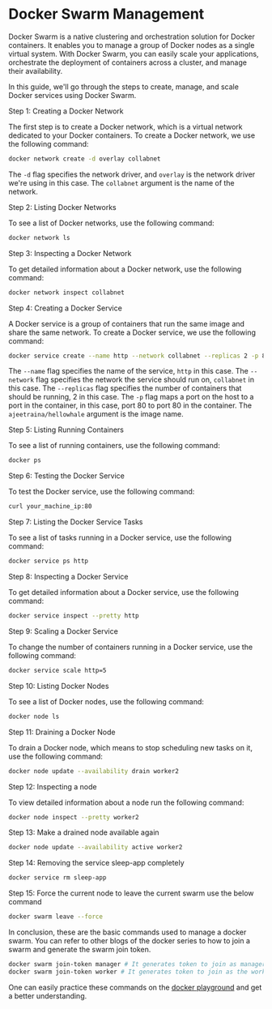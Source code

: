 # Docker Swarm Management

Docker Swarm is a native clustering and orchestration solution for Docker containers. It enables you to manage a group of Docker nodes as a single virtual system. With Docker Swarm, you can easily scale your applications, orchestrate the deployment of containers across a cluster, and manage their availability.

In this guide, we'll go through the steps to create, manage, and scale Docker services using Docker Swarm.

Step 1: Creating a Docker Network

The first step is to create a Docker network, which is a virtual network dedicated to your Docker containers. To create a Docker network, we use the following command:

```bash
docker network create -d overlay collabnet
```

The `-d` flag specifies the network driver, and `overlay` is the network driver we're using in this case. The `collabnet` argument is the name of the network.

Step 2: Listing Docker Networks

To see a list of Docker networks, use the following command:

```bash
docker network ls
```

Step 3: Inspecting a Docker Network

To get detailed information about a Docker network, use the following command:

```bash
docker network inspect collabnet
```

Step 4: Creating a Docker Service

A Docker service is a group of containers that run the same image and share the same network. To create a Docker service, we use the following command:

```bash
docker service create --name http --network collabnet --replicas 2 -p 80:80 ajeetraina/hellowhale
```

The `--name` flag specifies the name of the service, `http` in this case. The `--network` flag specifies the network the service should run on, `collabnet` in this case. The `--replicas` flag specifies the number of containers that should be running, 2 in this case. The `-p` flag maps a port on the host to a port in the container, in this case, port 80 to port 80 in the container. The `ajeetraina/hellowhale` argument is the image name.

Step 5: Listing Running Containers

To see a list of running containers, use the following command:

```bash
docker ps
```

Step 6: Testing the Docker Service

To test the Docker service, use the following command:

```bash
curl your_machine_ip:80
```

Step 7: Listing the Docker Service Tasks

To see a list of tasks running in a Docker service, use the following command:

```bash
docker service ps http
```

Step 8: Inspecting a Docker Service

To get detailed information about a Docker service, use the following command:

```bash
docker service inspect --pretty http
```

Step 9: Scaling a Docker Service

To change the number of containers running in a Docker service, use the following command:

```bash
docker service scale http=5
```

Step 10: Listing Docker Nodes

To see a list of Docker nodes, use the following command:

```bash
docker node ls
```

Step 11: Draining a Docker Node

To drain a Docker node, which means to stop scheduling new tasks on it, use the following command:

```bash
docker node update --availability drain worker2
```

Step 12: Inspecting a node

To view detailed information about a node run the following command:

```bash
docker node inspect --pretty worker2
```

Step 13: Make a drained node available again

```bash
docker node update --availability active worker2
```

Step 14: Removing the service sleep-app completely

```bash
docker service rm sleep-app
```

Step 15: Force the current node to leave the current swarm use the below command

```bash
docker swarm leave --force
```

In conclusion, these are the basic commands used to manage a docker swarm. You can refer to other blogs of the docker series to how to join a swarm and generate the swarm join token.

```bash
docker swarm join-token manager # It generates token to join as manager
docker swarm join-token worker # It generates token to join as the worker
```

One can easily practice these commands on the [docker playground](https://labs.play-with-docker.com/) and get a better understanding.